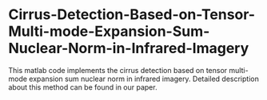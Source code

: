 # Cirrus-Detection-Based-on-Tensor-Multi-mode-Expansion-Sum-Nuclear-Norm-in-Infrared-Imagery
This matlab code implements the cirrus detection based on tensor multi-mode expansion sum nuclear norm in infrared imagery. Detailed description about this method can be found in our paper.
